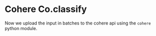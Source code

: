 # Cohere Co.classify

Now we upload the input in batches to the cohere api using the `cohere` python module.